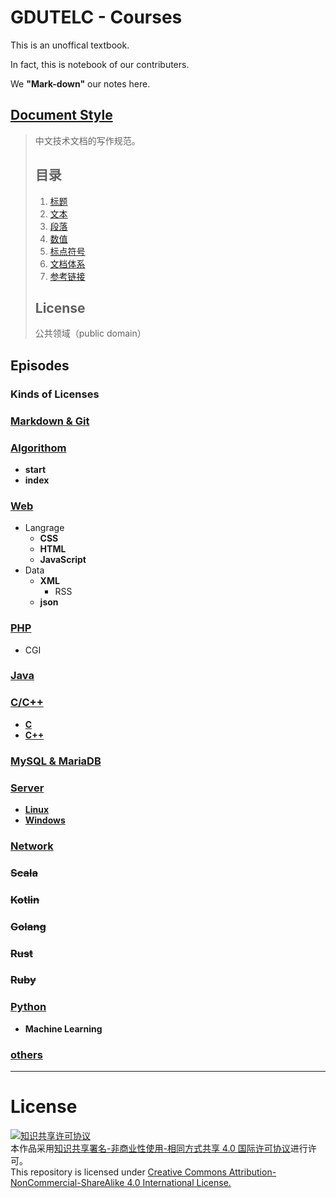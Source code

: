 # GDUTELC - Courses

This is an unoffical textbook.

In fact, this is notebook of our contributers.

We **"Mark-down"** our notes here.

## [Document Style](https://github.com/ruanyf/document-style-guide)
> 
> 中文技术文档的写作规范。
>
> ## 目录
> 
> 1. [标题](https://github.com/ruanyf/document-style-guide/tree/master/docs/title.md)
> 1. [文本](https://github.com/ruanyf/document-style-guide/tree/master/docs/text.md)
> 1. [段落](https://github.com/ruanyf/document-style-guide/tree/master/docs/paragraph.md)
> 1. [数值](https://github.com/ruanyf/document-style-guide/tree/master/docs/number.md)
> 1. [标点符号](https://github.com/ruanyf/document-style-guide/tree/master/docs/marks.md)
> 1. [文档体系](https://github.com/ruanyf/document-style-guide/tree/master/docs/structure.md)
> 1. [参考链接](https://github.com/ruanyf/document-style-guide/tree/master/docs/reference.md)
> 
> ## License
>
> 公共领域（public domain）

## Episodes

### **Kinds of Licenses**

### [**Markdown & Git**](Git+Markdown)

### [**Algorithom**](algorithom)
* **start**
* **index**

### [**Web**](web)
* Langrage
    * **CSS**
    * **HTML**
    * **JavaScript**
* Data
    * **XML**
        * RSS
    * **json**

### [**PHP**](php)
* CGI

### [**Java**](java)

### [**C/C++**](c)
* [**C**](c\c)
* [**C++**](c\cpp)

### [**MySQL & MariaDB**](mysql)

### [**Server**](server)
* [**Linux**](server/linux)
* [**Windows**](server/windows)

### [**Network**](network)

### ~~**Scala**~~

### ~~**Kotlin**~~

### ~~**Golang**~~

### ~~**Rust**~~

### ~~**Ruby**~~

### [**Python**](python)
* **Machine Learning**

### [others](https://github.com/MuZhou233/gugu-tutorial)

------
# License
<a rel="license" href="http://creativecommons.org/licenses/by-nc-sa/4.0/"><img alt="知识共享许可协议" style="border-width:0" src="https://i.creativecommons.org/l/by-nc-sa/4.0/88x31.png" /></a><br />本作品采用<a rel="license" href="http://creativecommons.org/licenses/by-nc-sa/4.0/deed.zh">知识共享署名-非商业性使用-相同方式共享 4.0 国际许可协议</a>进行许可。
</a><br />This repository is licensed under <a rel="license" href="http://creativecommons.org/licenses/by-nc-sa/4.0/">Creative Commons Attribution-NonCommercial-ShareAlike 4.0 International License.</a>
